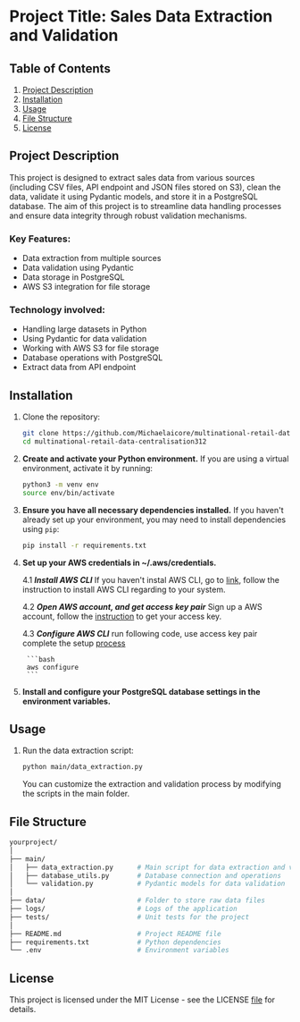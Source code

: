 # Project Title: Sales Data Extraction and Validation

## Table of Contents
1. [Project Description](#project-description)
2. [Installation](#installation)
3. [Usage](#usage)
4. [File Structure](#file-structure)
5. [License](#license)

## Project Description
This project is designed to extract sales data from various sources (including CSV files, API endpoint and JSON files stored on S3), clean the data, validate it using Pydantic models, and store it in a PostgreSQL database. The aim of this project is to streamline data handling processes and ensure data integrity through robust validation mechanisms.

### Key Features:
- Data extraction from multiple sources
- Data validation using Pydantic
- Data storage in PostgreSQL
- AWS S3 integration for file storage

### Technology involved:
- Handling large datasets in Python
- Using Pydantic for data validation
- Working with AWS S3 for file storage
- Database operations with PostgreSQL
- Extract data from API endpoint

## Installation
1. Clone the repository:
   ```bash
   git clone https://github.com/Michaelaicore/multinational-retail-data-centralisation312.git
   cd multinational-retail-data-centralisation312

2. **Create and activate your Python environment.** If you are using a virtual environment, activate it by running:

    ```bash
    python3 -m venv env
    source env/bin/activate
    ```
3. **Ensure you have all necessary dependencies installed.** If you haven't already set up your environment, you may need to install dependencies using `pip`:

    ```bash
    pip install -r requirements.txt
    ```
4. **Set up your AWS credentials in ~/.aws/credentials.** 

    4.1 ***Install AWS CLI*** If you haven't instal AWS CLI, go to [link](https://aws.amazon.com/cli/), follow the instruction to install AWS CLI regarding to your system. 

    4.2 ***Open AWS account, and get access key pair*** Sign up a AWS account, follow the [instruction](https://repost.aws/knowledge-center/create-access-key) to get your access key.

    4.3 ***Configure AWS CLI*** run following code, use access key pair complete the setup [process](https://docs.aws.amazon.com/cli/v1/userguide/cli-configure-files.html#cli-configure-files-methods)

        ```bash
        aws configure
        ```
5. **Install and configure your PostgreSQL database settings in the environment variables.**

## Usage 

1. Run the data extraction script:
    
    ```bash
    python main/data_extraction.py
    ```
    You can customize the extraction and validation process by modifying the scripts in the main folder.


## File Structure
```bash
yourproject/
│
├── main/
│   ├── data_extraction.py      # Main script for data extraction and validation
│   ├── database_utils.py       # Database connection and operations
│   └── validation.py           # Pydantic models for data validation
│
├── data/                       # Folder to store raw data files
├── logs/                       # Logs of the application
├── tests/                      # Unit tests for the project
│
├── README.md                   # Project README file
├── requirements.txt            # Python dependencies
└── .env                        # Environment variables

```

## License
This project is licensed under the MIT License - see the LICENSE [file](https://opensource.org/license/mit) for details.